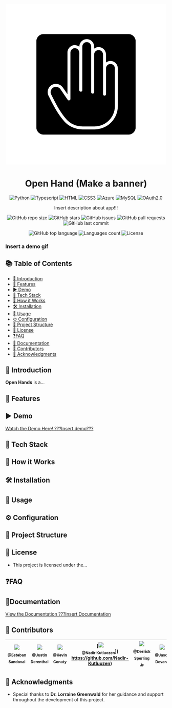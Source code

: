 <p align="center">
  <img src="/images/mainAppLogo.png" />
</p>

<h1 align="center"><b>Open Hand (Make a banner)</b></h1>


<div align="center">

![Python](https://img.shields.io/badge/python-3670A0?style=for-the-badge&logo=python&logoColor=ffdd54)
![Typescript](https://img.shields.io/badge/TypeScript-3178C6?style=for-the-badge&logo=typescript&logoColor=white)
![HTML](https://img.shields.io/badge/HTML5-E34F26?style=for-the-badge&logo=html5&logoColor=white)
![CSS3](https://img.shields.io/badge/css3-%231572B6.svg?style=for-the-badge&logo=css3&logoColor=white)
![Azure](https://img.shields.io/badge/azure-%230072C6.svg?style=for-the-badge&logo=microsoftazure&logoColor=white)
![MySQL](https://img.shields.io/badge/MySQL-4479A1?style=for-the-badge&logo=mysql&logoColor=white)
![OAuth2.0](https://img.shields.io/badge/OAuth2.0-k?style=for-the-badge&logo=oauth)

</div>


<p align="center">
  Insert description about app!!!
</p>

<div align="center">

![GitHub repo size](https://img.shields.io/github/repo-size/SandalCodez/CSC490_Capstone)
![GitHub stars](https://img.shields.io/github/stars/SandalCodez/CSC490_Capstone)
![GitHub issues](https://img.shields.io/github/issues/SandalCodez/CSC490_Capstone)
![GitHub pull requests](https://img.shields.io/github/issues-pr/SandalCodez/CSC490_Capstone)
![GitHub last commit](https://img.shields.io/github/last-commit/SandalCodez/CSC490_Capstone)

![GitHub top language](https://img.shields.io/github/languages/top/SandalCodez/CSC490_Capstone)
![Languages count](https://img.shields.io/github/languages/count/SandalCodez/CSC490_Capstone)
![License](https://img.shields.io/github/license/SandalCodez/CSC490_Capstone)
</div>


### Insert a demo gif

## 📚 Table of Contents
- [💬 Introduction](#-introduction)
- [🚀 Features](#-features)
- [▶️ Demo](#-demo)
- [🧰 Tech Stack](#-tech-stack)
- [🧠 How it Works](#-how-it-works)
- [🛠️ Installation](#-installation)
- [🧪 Usage](#-usage)
- [⚙️ Configuration](#-configuration)
- [📁 Project Structure](#-project-structure)
- [📝 License](#-license)
- [❓FAQ](#faq)
- [📄 Documentation](#documentation)
- [👥 Contributors](#-contributors)
- [🙏 Acknowledgments](#-acknowledgments)

## 💬 Introduction
**Open Hands** is a...

## 🚀 Features


## ▶️ Demo
[Watch the Demo Here! ???Insert demo???](https://youtube.com)

## 🧰 Tech Stack

## 🧠 How it Works

## 🛠️ Installation

## 🧪 Usage

## ⚙️ Configuration

## 📁 Project Structure

## 📝 License
- This project is licensed under the...

## ❓FAQ

## 📄Documentation
[View the Documentation ???Insert Documentation](https://google.com)

## 👥 Contributors

| [<img src="https://github.com/SandalCodez.png" width="80px;"><br><sub>@Esteban Sandoval</sub>](https://github.com/SandalCodez) | [<img src="https://github.com/JderenthalCS.png" width="80px;"><br><sub>@Justin Derenthal</sub>](https://github.com/JderenthalCS) | [<img src="https://github.com/kkconaty23.png" width="80px;"><br><sub>@Kevin Conaty</sub>](https://github.com/kkconaty23) | [<img src="https://github.com/Nadir-Kutluozen.png" width="80px;"><br><sub>@Nadir Kutluozen</sub>](<br/>https://github.com/Nadir-Kutluozen) | [<img src="https://github.com/DerrickSperling.png" width="80px;"><br><sub>@Derrick Sperling Jr</sub>](https://github.com/DerrickSperling) | [<img src="https://github.com/d-jason32.png" width="80px;"><br><sub>@Jason Devaraj</sub>](https://github.com/d-jason32) |
|:------------------------------------------------------------------------------------------------------------------------------:|:--------------------------------------------------------------------------------------------------------------------------------:|:-----------------------------------------------------------------------------------------------------------------------:|:-------------------------------------------------------------------------------------------------------------------------------------:|:-----------------------------------------------------------------------------------------------------------------------------------------:|:-----------------------------------------------------------------------------------------------------------------------:|

## 🙏 Acknowledgments

- Special thanks to **Dr. Lorraine Greenwald** for her guidance and support throughout the development of this project.
